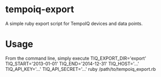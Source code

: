 tempoiq-export
==============

A simple ruby export script for TempoIQ devices and data points.

Usage
=====
From the command line, simply execute
TIQ_EXPORT_DIR='export' TIQ_START='2013-01-01' TIQ_END='2014-12-31' TIQ_HOST='...' TIQ_API_KEY='...' TIQ_API_SECRET='...' ruby /path/to/tempoiq_export.rb
